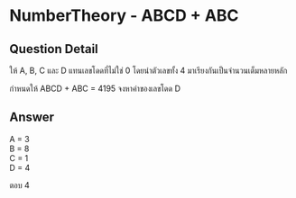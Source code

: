 # NumberTheory - ABCD + ABC
## Question Detail
ให้ A, B, C และ D แทนเลขโดดที่ไม่ใช่ 0 โดยนำตัวเลขทั้ง 4 มาเรียงกันเป็นจำนวนเต็มหลายหลัก

กำหนดให้ ABCD + ABC = 4195
จงหาค่าของเลขโดด D

## Answer
A = 3  
B = 8  
C = 1  
D = 4

ตอบ 4
